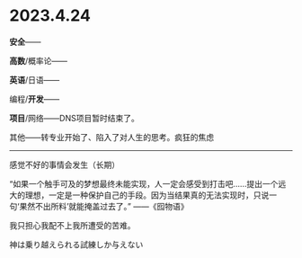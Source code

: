 # 2023.4.24

**安全**——

**高数**/概率论——

**英语**/日语——

编程/**开发**——

**项目**/网络——DNS项目暂时结束了。

其他——转专业开始了、陷入了对人生的思考。疯狂的焦虑

------

感觉不好的事情会发生（长期）

“如果一个触手可及的梦想最终未能实现，人一定会感受到打击吧……提出一个远大的理想，一定是一种保护自己的手段。因为当结果真的无法实现时，只说一句‘果然不出所料’就能掩盖过去了。” ——《囮物语》

我只担心我配不上我所遭受的苦难。

神は乗り越えられる試練しか与えない

